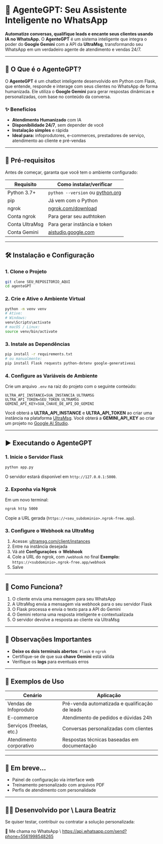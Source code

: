 # 🤖 AgenteGPT: Seu Assistente Inteligente no WhatsApp

**Automatize conversas, qualifique leads e encante seus clientes usando IA no WhatsApp.**
O **AgenteGPT** é um sistema inteligente que integra o poder do **Google Gemini** com a API da **UltraMsg**, transformando seu WhatsApp em um verdadeiro agente de atendimento e vendas 24/7.

---

## 🚀 O Que é o AgenteGPT?

O **AgenteGPT** é um chatbot inteligente desenvolvido em Python com Flask, que entende, responde e interage com seus clientes no WhatsApp de forma humanizada. Ele utiliza o **Google Gemini** para gerar respostas dinâmicas e personalizadas, com base no conteúdo da conversa.

### ✨ Benefícios

* **Atendimento Humanizado** com IA
* **Disponibilidade 24/7**, sem depender de você
* **Instalação simples** e rápida
* **Ideal para:** infoprodutores, e-commerces, prestadores de serviço, atendimento ao cliente e pré-vendas

---

## 🧰 Pré-requisitos

Antes de começar, garanta que você tem o ambiente configurado:

| Requisito      | Como instalar/verificar                                     |
| -------------- | ----------------------------------------------------------- |
| Python 3.7+    | `python --version` ou [python.org](https://www.python.org/) |
| pip            | Já vem com o Python                                         |
| ngrok          | [ngrok.com/download](https://ngrok.com/download)            |
| Conta ngrok    | Para gerar seu authtoken                                    |
| Conta UltraMsg | Para gerar instância e token                                |
| Conta Gemini   | [aistudio.google.com](https://aistudio.google.com/)         |

---

## 🛠️ Instalação e Configuração

### 1. Clone o Projeto

```bash
git clone SEU_REPOSITORIO_AQUI
cd agenteGPT
```

### 2. Crie e Ative o Ambiente Virtual

```bash
python -m venv venv
# Ative:
# Windows:
venv\Scripts\activate
# macOS / Linux:
source venv/bin/activate
```

### 3. Instale as Dependências

```bash
pip install -r requirements.txt
# ou manualmente:
pip install Flask requests python-dotenv google-generativeai
```

### 4. Configure as Variáveis de Ambiente

Crie um arquivo `.env` na raiz do projeto com o seguinte conteúdo:

```env
ULTRA_API_INSTANCE=SUA_INSTANCIA_ULTRAMSG
ULTRA_API_TOKEN=SEU_TOKEN_ULTRAMSG
GEMINI_API_KEY=SUA_CHAVE_DE_API_DO_GEMINI
```

Você obterá a **ULTRA\_API\_INSTANCE** e **ULTRA\_API\_TOKEN** ao criar uma instância na plataforma [UltraMsg](https://ultramsg.com/).
Você obterá a **GEMINI\_API\_KEY** ao criar um projeto no [Google AI Studio](https://aistudio.google.com/).

---

## ▶️ Executando o AgenteGPT

### 1. Inicie o Servidor Flask

```bash
python app.py
```

O servidor estará disponível em `http://127.0.0.1:5000`.

### 2. Exponha via Ngrok

Em um novo terminal:

```bash
ngrok http 5000
```

Copie a URL gerada (`https://<seu_subdominio>.ngrok-free.app`).

### 3. Configure o Webhook na UltraMsg

1. Acesse: [ultramsg.com/client/instances](https://ultramsg.com/client/instances)
2. Entre na instância desejada
3. Vá até **Configurações → Webhook**
4. Cole a URL do ngrok, com `/webhook` no final
   **Exemplo:** `https://<subdominio>.ngrok-free.app/webhook`
5. Salve

---

## 💬 Como Funciona?

1. O cliente envia uma mensagem para seu WhatsApp
2. A UltraMsg envia a mensagem via webhook para o seu servidor Flask
3. O Flask processa e envia o texto para a API do Gemini
4. O Gemini retorna uma resposta inteligente e contextualizada
5. O servidor devolve a resposta ao cliente via UltraMsg

---

## 📌 Observações Importantes

* **Deixe os dois terminais abertos**: `Flask` e `ngrok`
* Certifique-se de que sua **chave Gemini** está válida
* Verifique os **logs** para eventuais erros

---

## 🧠 Exemplos de Uso

| Cenário                  | Aplicação                                      |
| ------------------------ | ---------------------------------------------- |
| Vendas de Infoproduto    | Pré-venda automatizada e qualificação de leads |
| E-commerce               | Atendimento de pedidos e dúvidas 24h           |
| Serviços (freelas, etc.) | Conversas personalizadas com clientes          |
| Atendimento corporativo  | Respostas técnicas baseadas em documentação    |

---

## 🧪 Em breve...

* Painel de configuração via interface web
* Treinamento personalizado com arquivos PDF
* Perfis de atendimento com personalidade

---

## 👨‍💻 Desenvolvido por \ Laura Beatriz

Se quiser testar, contribuir ou contratar a solução personalizada:

📲 Me chama no WhatsApp \ https://api.whatsapp.com/send?phone=5561998548265

